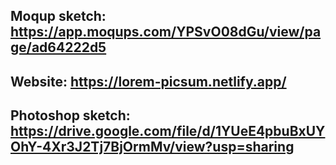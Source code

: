 ## Moqup sketch: https://app.moqups.com/YPSvO08dGu/view/page/ad64222d5
## Website: https://lorem-picsum.netlify.app/
## Photoshop sketch: https://drive.google.com/file/d/1YUeE4pbuBxUYOhY-4Xr3J2Tj7BjOrmMv/view?usp=sharing